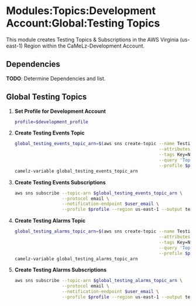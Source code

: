 # Modules:Topics:Development Account:Global:Testing Topics

This module creates Testing Topics & Subscriptions in the AWS Virginia (us-east-1) Region within the
CaMeLz-Development Account.


## Dependencies

**TODO**: Determine Dependencies and list.

## Global Testing Topics

1. **Set Profile for Development Account**

    ```bash
    profile=$development_profile
    ```

1. **Create Testing Events Topic**

    ```bash
    global_testing_events_topic_arn=$(aws sns create-topic --name Testing-Events \
                                                           --attributes "DisplayName=CMLT Events" \
                                                           --tags Key=Name,Value=Testing-Events-Topic Key=Company,Value=CaMeLz Key=Environment,Value=Testing \
                                                           --query 'TopicArn' \
                                                           --profile $profile --region us-east-1 --output text)
    camelz-variable global_testing_events_topic_arn
    ```

1. **Create Testing Events Subscriptions**

    ```bash
    aws sns subscribe --topic-arn $global_testing_events_topic_arn \
                      --protocol email \
                      --notification-endpoint $user_email \
                      --profile $profile --region us-east-1 --output text
    ```

1. **Create Testing Alarms Topic**

    ```bash
    global_testing_alarms_topic_arn=$(aws sns create-topic --name Testing-Alarms \
                                                           --attributes "DisplayName=CMLT Alarms" \
                                                           --tags Key=Name,Value=Testing-Alarms-Topic Key=Company,Value=CaMeLz Key=Environment,Value=Testing \
                                                           --query 'TopicArn' \
                                                           --profile $profile --region us-east-1 --output text)
    camelz-variable global_testing_alarms_topic_arn
    ```

1. **Create Testing Alarms Subscriptions**

    ```bash
    aws sns subscribe --topic-arn $global_testing_alarms_topic_arn \
                      --protocol email \
                      --notification-endpoint $user_email \
                      --profile $profile --region us-east-1 --output text
    ```
